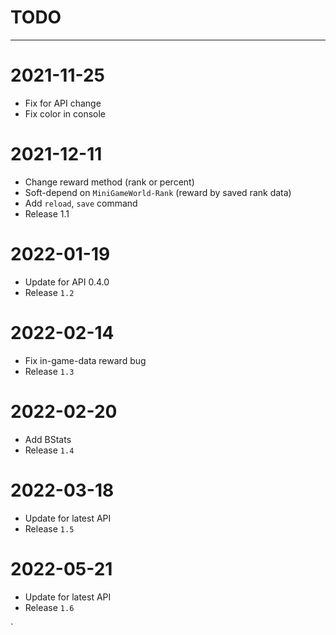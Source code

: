 # TODO


---

# 2021-11-25
- Fix for API change
- Fix color in console

# 2021-12-11
- Change reward method (rank or percent)
- Soft-depend on `MiniGameWorld-Rank` (reward by saved rank data)
- Add `reload`, `save` command
- Release 1.1

# 2022-01-19
- Update for API 0.4.0
- Release `1.2`

# 2022-02-14
- Fix in-game-data reward bug
- Release `1.3`

# 2022-02-20
- Add BStats
- Release `1.4`

# 2022-03-18
- Update for latest API
- Release `1.5`

# 2022-05-21
- Update for latest API
- Release `1.6`








`